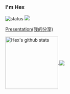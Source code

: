 ### I'm Hex

![status](https://img.shields.io/badge/status-up-brightgreen) ![](https://visitor-badge.glitch.me/badge?page_id=github.com/hex-ci)

[Presentation(我的分享)](https://github.com/hex-ci/presentation)

<a href="https://github.com/hex-ci">
  <img align="center" height="165" src="https://hex-stats.vercel.app/api?username=hex-ci&show_icons=true&include_all_commits=true" alt="Hex's github stats">
</a>
<a href="https://github.com/hex-ci">
  <img align="center" src="https://hex-stats.vercel.app/api/top-langs/?username=hex-ci&layout=compact">
</a>
